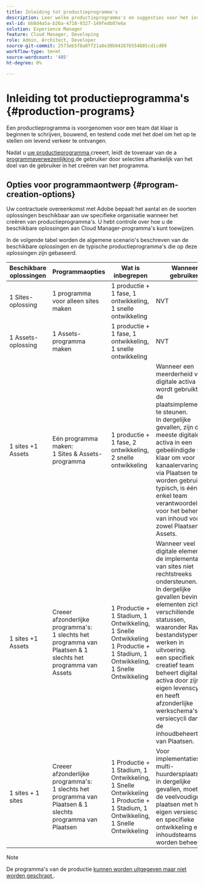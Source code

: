 ```yaml
---
title: Inleiding tot productieprogramma's
description: Leer welke productieprogramma's en suggesties voor het instellen van uw eigen programma zijn.
exl-id: bb8d4a5a-b26a-4718-9327-149fedb87e6a
solution: Experience Manager
feature: Cloud Manager, Developing
role: Admin, Architect, Developer
source-git-commit: 2573eb5f8a8ff21a8e30b94287b554885cd1cd89
workflow-type: tm+mt
source-wordcount: '485'
ht-degree: 0%

---
```



# Inleiding tot productieprogramma&#39;s {#production-programs}

Een productieprogramma is voorgenomen voor een team dat klaar is beginnen te schrijven, bouwend, en testend code met het doel om het op te stellen om levend verkeer te ontvangen.

Nadat u [ uw productieprogramma ](creating-production-programs.md) creeert, leidt de tovenaar van de a [ programmaverwezenlijking ](using-the-wizard.md) de gebruiker door selecties afhankelijk van het doel van de gebruiker in het creëren van het programma.

## Opties voor programmaontwerp {#program-creation-options}

Uw contractuele overeenkomst met Adobe bepaalt het aantal en de soorten oplossingen beschikbaar aan uw specifieke organisatie wanneer het creëren van productieprogramma&#39;s. U hebt controle over hoe u de beschikbare oplossingen aan Cloud Manager-programma&#39;s kunt toewijzen.

In de volgende tabel worden de algemene scenario&#39;s beschreven van de beschikbare oplossingen en de typische productieprogramma&#39;s die op deze oplossingen zijn gebaseerd.

| Beschikbare oplossingen | Programmaopties | Wat is inbegrepen | Wanneer gebruiken | Voorbeelden |
|---------------------|-------------------------------------------------------------------------------|--------------------------------------------------------------------------------------------------------------------------|-------------------------------------------------------------------------------------------------------------------------------------------------------------------------------------------------------------------------------------------------------------------------------------------------------------------------------------------------|--------------------------------------------------------------------------------------------------------------------------------------------------------------------------------------------------------------------------------------------------------------------------------------------------------------------------------------------------------------------------------------------------------------------------------------------------------------------------|
| 1 Sites-oplossing | 1 programma voor alleen sites maken | 1 productie + 1 fase, 1 ontwikkeling, 1 snelle ontwikkeling | NVT | NVT |
| 1 Assets-oplossing | 1 Assets-programma maken | 1 productie + 1 fase, 1 ontwikkeling, 1 snelle ontwikkeling | NVT | NVT |
| 1 sites +1 Assets | Eén programma maken: <br> 1 Sites &amp; Assets-programma | 1 productie + 1 fase, 2 ontwikkeling, 2 snelle ontwikkeling | Wanneer een meerderheid van de digitale activa wordt gebruikt om de plaatsimplementatie te steunen.<br> In dergelijke gevallen, zijn de meeste digitale activa in een gebeëindigde staat, klaar om voor kanaalervaringen via Plaatsen te worden gebruikt.<br> typisch, is één enkel team verantwoordelijk voor het beheren van inhoud voor zowel Plaatsen als Assets. | Afbeeldingen die voornamelijk voor een website worden gebruikt.<br> een intern portaal dat in AEM Sites wordt gebouwd verdeelt PDF. |
| 1 sites +1 Assets | Creeer afzonderlijke programma&#39;s:<br> 1 slechts het programma van Plaatsen &amp; 1 slechts het programma van Assets | 1 Productie + 1 Stadium, 1 Ontwikkeling, 1 Snelle Ontwikkeling <br> 1 Productie + 1 Stadium, 1 Ontwikkeling, 1 Snelle Ontwikkeling | Wanneer veel digitale elementen de implementatie van sites niet rechtstreeks ondersteunen.<br> In dergelijke gevallen bevinden elementen zich in verschillende statussen, waaronder Raw-bestandstypen en werken in uitvoering.<br> een specifiek creatief team beheert digitale activa door zijn eigen levenscyclus en heeft afzonderlijke werkschema&#39;s en versiecycli dan het de inhoudbeheerteam van Plaatsen. | Raw-afbeeldingen van een fotoshoot worden opgeslagen in het Assets-programma en er worden slechts een paar foto&#39;s gebruikt voor de implementatie van Sites.<br> een groot aantal dossiertypes van Creatives Cloud, zoals Photoshop en Illustrator, worden beheerd in AEM Assets en gaan door hun eigen goedkeuringswerkschema alvorens een gebeëindigde activa wordt geproduceerd.<br> overweeg gebruikend [ Verbonden Assets ](/help/assets/use-assets-across-connected-assets-instances.md#overview-of-connected-assets) in dergelijke gevallen. |
| 1 sites + 1 sites | Creeer afzonderlijke programma&#39;s:<br> 1 slechts het programma van Plaatsen &amp; 1 slechts programma van Plaatsen | 1 Productie + 1 Stadium, 1 Ontwikkeling, 1 Snelle Ontwikkeling <br> 1 Productie + 1 Stadium, 1 Ontwikkeling, 1 Snelle Ontwikkeling | Voor implementaties van multi-huurdersplaatsen.<br> in dergelijke gevallen, moeten de veelvoudige plaatsen met hun eigen versieschema en specifieke ontwikkeling en inhoudsteams worden beheerd. | Twee handelsmerken met specifieke websites en afzonderlijke ontwikkelingsteams |


>[!NOTE]
>
>De programma&#39;s van de productie [ kunnen worden uitgegeven maar niet worden geschrapt ](editing-programs.md).
